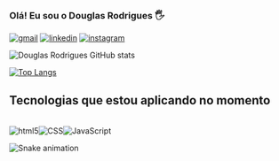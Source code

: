 
### Olá! Eu sou o Douglas Rodrigues 🖐️

[![gmail](https://img.shields.io/badge/Gmail-D14836?style=for-the-badge&logo=gmail&logoColor=white)](mailto:douglasrodrigues.git@gmail.com)
[![linkedin](https://img.shields.io/badge/LinkedIn-0077B5?style=for-the-badge&logo=linkedin&logoColor=white)]()
[![instagram](https://img.shields.io/badge/Instagram-E4405F?style=for-the-badge&logo=instagram&logoColor=white)](https://instagram.com/douglasrodrigues.git)



![Douglas Rodrigues GitHub stats](https://github-readme-stats.vercel.app/api?username=douglasrodriguesgit&show_icons=true&theme=onedark)

[![Top Langs](https://github-readme-stats.vercel.app/api/top-langs/?username=douglasrodriguesgit)](https://github.com/douglasrodriguesgit/github-readme-stats)

## Tecnologias que estou aplicando no momento

 <div style="display:inline_block"> <br> <img align="center" src="https://img.shields.io/badge/HTML5-E34F26?style=for-the-badge&logo=html5&logoColor=white" alt="html5"><img align="center" src="https://img.shields.io/badge/CSS3-1572B6?style=for-the-badge&logo=css3&logoColor=white" alt="CSS"><img align="center" src="https://img.shields.io/badge/JavaScript-F7DF1E?style=for-the-badge&logo=javascript&logoColor=black" alt="JavaScript"> <br>
  </div>
  
 ![Snake animation](https://github.com/douglasrodriguesgit/douglasrodriguesgit/blob/output/github-contribution-grid-snake.svg)
